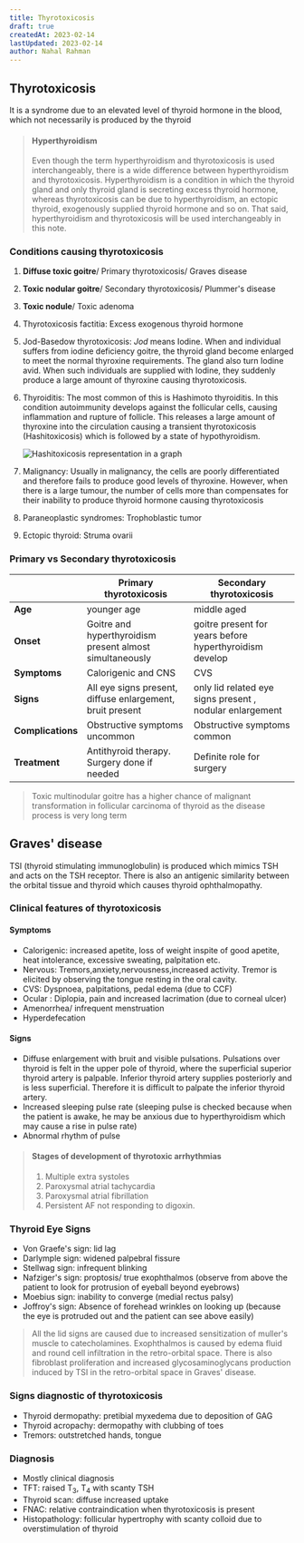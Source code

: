 ```yaml
---
title: Thyrotoxicosis
draft: true
createdAt: 2023-02-14
lastUpdated: 2023-02-14
author: Nahal Rahman
---
```


## Thyrotoxicosis
It is a syndrome due to an elevated level of thyroid hormone in the blood, which not necessarily is produced by the thyroid

> #### Hyperthyroidism
>
> Even though the term hyperthyroidism and thyrotoxicosis is used interchangeably, there is a wide difference between hyperthyroidism and thyrotoxicosis. Hyperthyroidism is a condition in which the thyroid gland and only thyroid gland is secreting excess thyroid hormone, whereas thyrotoxicosis can be due to hyperthyroidism, an ectopic thyroid, exogenously supplied thyroid hormone and so on. That said, hyperthyroidism and thyrotoxicosis will be used interchangeably in this note.

### Conditions causing thyrotoxicosis

1. **Diffuse toxic goitre**/ Primary thyrotoxicosis/ Graves disease
2. **Toxic nodular goitre**/ Secondary thyrotoxicosis/ Plummer's disease
3. **Toxic nodule**/ Toxic adenoma
4. Thyrotoxicosis factitia: Excess exogenous thyroid hormone
5. Jod-Basedow thyrotoxicosis: *Jod* means Iodine. When and individual suffers from iodine deficiency goitre, the thyroid gland become enlarged to meet the normal thyroxine requirements. The gland also turn Iodine avid. When such individuals are supplied with Iodine, they suddenly produce a large amount of thyroxine causing thyrotoxicosis.
6. Thyroiditis: The most common of this is Hashimoto thyroiditis. In this condition autoimmunity develops against the follicular cells, causing inflammation and rupture of follicle. This releases a large amount of thyroxine into the circulation causing a transient thyrotoxicosis (Hashitoxicosis) which is followed by a state of hypothyroidism.

    ![Hashitoxicosis representation in a graph](/diagrams/hashitoxicosis.png)

7. Malignancy: Usually in malignancy, the cells are poorly differentiated and therefore fails to produce good levels of thyroxine. However, when there is a large tumour, the number of cells more than compensates for their inability to produce thyroid hormone causing thyrotoxicosis
8. Paraneoplastic syndromes: Trophoblastic tumor
9. Ectopic thyroid: Struma ovarii

### Primary vs Secondary thyrotoxicosis

| | Primary thyrotoxicosis | Secondary thyrotoxicosis |
| --- | --- | --- |
| **Age** |  younger age | middle aged |
| **Onset** | Goitre and hyperthyroidism present almost simultaneously | goitre present for years before hyperthyroidism develop |
| **Symptoms** | Calorigenic and CNS | CVS |
| **Signs** | All eye signs present, diffuse enlargement, bruit present | only lid related eye signs present , nodular enlargement |
| **Complications** | Obstructive symptoms uncommon | Obstructive symptoms common |
| **Treatment** | Antithyroid therapy. Surgery done if needed | Definite role for surgery |

> Toxic multinodular goitre has a higher chance of malignant transformation in follicular carcinoma of thyroid as the disease process is very long term

## Graves' disease

TSI (thyroid stimulating immunoglobulin) is produced which mimics TSH and acts on the TSH receptor. There is also an antigenic similarity between the orbital tissue and thyroid which causes thyroid ophthalmopathy.

### Clinical features of thyrotoxicosis

#### Symptoms

- Calorigenic: increased apetite, loss of weight inspite of good apetite, heat intolerance, excessive sweating, palpitation etc.
- Nervous: Tremors,anxiety,nervousness,increased activity. Tremor is elicited by observing the tongue resting in the oral cavity.
- CVS: Dyspnoea, palpitations, pedal edema (due to CCF)
- Ocular : Diplopia, pain and increased lacrimation (due to corneal ulcer)
- Amenorrhea/ infrequent menstruation
- Hyperdefecation

#### Signs

- Diffuse enlargement with bruit and visible pulsations. Pulsations over thyroid is felt in the upper pole of thyroid, where the superficial superior thyroid artery is palpable. Inferior thyroid artery supplies posteriorly and is less superficial. Therefore it is difficult to palpate the inferior thyroid artery.
- Increased sleeping pulse rate (sleeping pulse is checked because when the patient is awake, he may be anxious due to hyperthyroidism which may cause a rise in pulse rate)
- Abnormal rhythm of pulse

> #### Stages of development of thyrotoxic arrhythmias
> 1. Multiple extra systoles
> 2. Paroxysmal atrial tachycardia
> 3. Paroxysmal atrial fibrillation
> 4. Persistent AF not responding to digoxin.

### Thyroid Eye Signs

- Von Graefe's sign: lid lag
- Darlymple sign: widened palpebral fissure
- Stellwag sign: infrequent blinking
- Nafziger's sign: proptosis/ true exophthalmos (observe from above the patient to look for protrusion of eyeball beyond eyebrows)
- Moebius sign: inability to converge (medial rectus palsy)
- Joffroy's sign: Absence of forehead wrinkles on looking up (because the eye is protruded out and the patient can see above easily)

> All the lid signs are caused due to increased sensitization of muller's muscle to catecholamines. Exophthalmos is caused by edema fluid and round cell infiltration in the retro-orbital space. There is also fibroblast proliferation and increased glycosaminoglycans production induced by TSI in the retro-orbital space in Graves' disease.

### Signs diagnostic of thyrotoxicosis

- Thyroid dermopathy: pretibial myxedema due to deposition of GAG
- Thyroid acropachy: dermopathy with clubbing of toes
- Tremors: outstretched hands, tongue

### Diagnosis

- Mostly clinical diagnosis
- TFT: raised T<sub>3</sub>, T<sub>4</sub> with scanty TSH
- Thyroid scan: diffuse increased uptake
- FNAC: relative contraindication when thyrotoxicosis is present 
- Histopathology: follicular hypertrophy with scanty colloid due to overstimulation of thyroid

